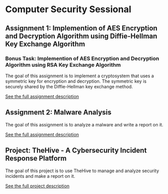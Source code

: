 # Computer Security Sessional

## Assignment 1: Implemention of AES Encryption and Decryption Algorithm using Diffie-Hellman Key Exchange Algorithm

### Bonus Task: Implemention of AES Encryption and Decryption Algorithm using RSA Key Exchange Algorithm

The goal of this assignment is to implement a cryptosystem that uses a symmetric key for
encryption and decryption. The symmetric key is securely shared by the Diffie-Hellman key
exchange method.

[See the full assignment description](Offline_1_Cryptosystem/_CSE-406--assignment-01.pdf)

## Assignment 2: Malware Analysis

The goal of this assignment is to analyze a malware and write a report on it.

[See the full assignment description](Offline_2_Malware/Malware_Offline.pdf)

## Project: TheHive - A Cybersecurity Incident Response Platform

The goal of this project is to use TheHive to manage and analyze security incidents and make a report on it.

[See the full project description](Project_TheHive/ReadMe.md)